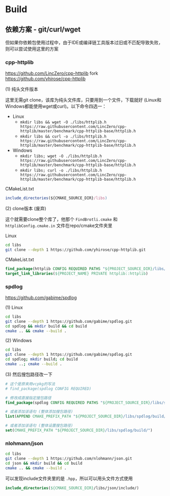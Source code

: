# Build

## 依赖方案 - git/curl/wget

但如果你依赖包使用过程中，由于IDE或编译链工具版本过旧或不匹配导致失败，则可以尝试使用这里的方案

### cpp-httplib

https://github.com/LincZero/cpp-httplib fork https://github.com/yhirose/cpp-httplib

(1) 纯头文件版本

这里无需git clone，该库为纯头文件库，只要用到一个文件，下载就好 (Linux和Windows都能使用wget或curl)。以下命令四选一：

- Linux
    - `mkdir libs && wget -O ./libs/httplib.h https://raw.githubusercontent.com/LincZero/cpp-httplib/master/benchmark/cpp-httplib-base/httplib.h`
    - `mkdir libs && curl -o ./libs/httplib.h https://raw.githubusercontent.com/LincZero/cpp-httplib/master/benchmark/cpp-httplib-base/httplib.h`
- Windows
    - `mkdir libs; wget -O ./libs/httplib.h https://raw.githubusercontent.com/LincZero/cpp-httplib/master/benchmark/cpp-httplib-base/httplib.h`
    - `mkdir libs; curl -o ./libs/httplib.h https://raw.githubusercontent.com/LincZero/cpp-httplib/master/benchmark/cpp-httplib-base/httplib.h`

CMakeList.txt

```js
include_directories(${CMAKE_SOURCE_DIR}/libs)
```

(2) clone版本 (废弃)

这个就需要clone整个库了，他那个 `FindBrotli.cmake` 和 `httplibConfig.cmake.in` 文件在repo/cmake文件夹里

Linux

```bash
cd libs
git clone --depth 1 https://github.com/yhirose/cpp-httplib.git
```

CMakeList.txt

```cmake
find_package(httplib CONFIG REQUIRED PATHS "${PROJECT_SOURCE_DIR}/libs/cpp-httplib/")
target_link_libraries(${PROJECT_NAME} PRIVATE httplib::httplib)
```

### spdlog

https://github.com/gabime/spdlog

(1) Linux

```bash
cd libs
git clone --depth 1 https://github.com/gabime/spdlog.git
cd spdlog && mkdir build && cd build
cmake .. && cmake --build .
```

(2) Windows

```bash
cd libs
git clone --depth 1 https://github.com/gabime/spdlog.git
cd spdlog; mkdir build; cd build
cmake ..; cmake --build .
```

(3) 然后搜包路径改一下

```cmake
# 这个是原来用vcpkg的写法
# find_package(spdlog CONFIG REQUIRED)

# 修改成直接指定搜包路径
find_package(spdlog CONFIG REQUIRED PATHS "${PROJECT_SOURCE_DIR}/libs/spdlog/build/")

# 或者添加该语句 (整体添加搜包路径)
list(APPEND CMAKE_PREFIX_PATH "${PROJECT_SOURCE_DIR}/libs/spdlog/build/")

# 或者添加该语句 (整体设置搜包路径)
set(CMAKE_PREFIX_PATH "${PROJECT_SOURCE_DIR}/libs/spdlog/build/")
```

### nlohmann/json

```bash
cd libs
git clone --depth 1 https://github.com/nlohmann/json.git
cd json && mkdir build && cd build
cmake .. && cmake --build .
```

可以发现include文件夹里的是 `.hpp`，所以可以用头文件方式使用

```cmake
include_directories(${CMAKE_SOURCE_DIR}/libs/json/include/)
```
